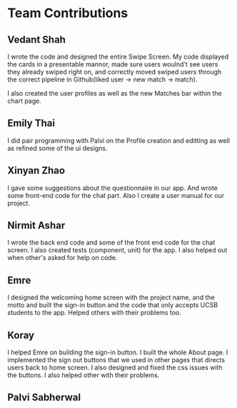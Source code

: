 # Team Contributions

## Vedant Shah
I wrote the code and designed the entire Swipe Screen. My code displayed the cards in a presentable mannor, made sure users woulnd't see users they already swiped right on, and correctly moved swiped users through the correct pipeline in Github(liked user -> new match -> match).

I also created the user profiles as well as the new Matches bar within the chart page.

## Emily Thai
I did pair programming with Palvi on the Profile creation and editting as well as refined some of the ui designs.

## Xinyan Zhao
I gave some suggestions about the questionnaire in our app. And wrote some front-end code for the chat part. Also I create a user manual for our project.

## Nirmit Ashar
I wrote the back end code and some of the front end code for the chat screen. I also created tests (component, unit) for the app. I also helped out when other's asked for help on code. 

## Emre
I designed the welcoming home screen with the project name, and the motto and built the sign-in button and the code that only accepts UCSB students to the app. Helped others with their problems too.

## Koray
I helped Emre on building the sign-in button. I built the whole About page. I implemented the sign out buttons that we used in other pages that directs users back to home screen. I also designed and fixed the css issues with the buttons. I also helped other with their problems.

## Palvi Sabherwal

